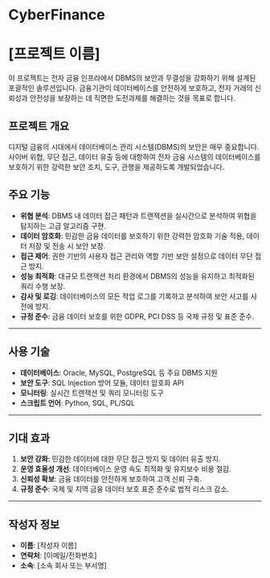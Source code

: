 # CyberFinance

# [프로젝트 이름]

이 프로젝트는 전자 금융 인프라에서 DBMS의 보안과 무결성을 강화하기 위해 설계된 포괄적인 솔루션입니다. 금융기관이 데이터베이스를 안전하게 보호하고, 전자 거래의 신뢰성과 안전성을 보장하는 데 직면한 도전과제를 해결하는 것을 목표로 합니다.

## 프로젝트 개요
디지털 금융의 시대에서 데이터베이스 관리 시스템(DBMS)의 보안은 매우 중요합니다. 사이버 위협, 무단 접근, 데이터 유출 등에 대항하여 전자 금융 시스템의 데이터베이스를 보호하기 위한 강력한 보안 조치, 도구, 관행을 제공하도록 개발되었습니다.

## 주요 기능
- **위협 분석**: DBMS 내 데이터 접근 패턴과 트랜잭션을 실시간으로 분석하여 위협을 탐지하는 고급 알고리즘 구현.
- **데이터 암호화**: 민감한 금융 데이터를 보호하기 위한 강력한 암호화 기술 적용, 데이터 저장 및 전송 시 보안 보장.
- **접근 제어**: 권한 기반의 사용자 접근 관리와 역할 기반 보안 설정으로 데이터 무단 접근 방지.
- **성능 최적화**: 대규모 트랜잭션 처리 환경에서 DBMS의 성능을 유지하고 최적화된 쿼리 수행 보장.
- **감사 및 로깅**: 데이터베이스의 모든 작업 로그를 기록하고 분석하여 보안 사고를 사전에 방지.
- **규정 준수**: 금융 데이터 보호를 위한 GDPR, PCI DSS 등 국제 규정 및 표준 준수.

---

## 사용 기술
- **데이터베이스**: Oracle, MySQL, PostgreSQL 등 주요 DBMS 지원
- **보안 도구**: SQL Injection 방어 모듈, 데이터 암호화 API
- **모니터링**: 실시간 트랜잭션 및 쿼리 모니터링 도구
- **스크립트 언어**: Python, SQL, PL/SQL

---

## 기대 효과
1. **보안 강화**: 민감한 데이터에 대한 무단 접근 방지 및 데이터 유출 방지.
2. **운영 효율성 개선**: 데이터베이스 운영 속도 최적화 및 유지보수 비용 절감.
3. **신뢰성 확보**: 금융 데이터를 안전하게 보호하여 고객 신뢰 구축.
4. **규정 준수**: 국제 및 지역 금융 데이터 보호 표준 준수로 법적 리스크 감소.

---

## 작성자 정보
- **이름**: [작성자 이름]
- **연락처**: [이메일/전화번호]
- **소속**: [소속 회사 또는 부서명]
